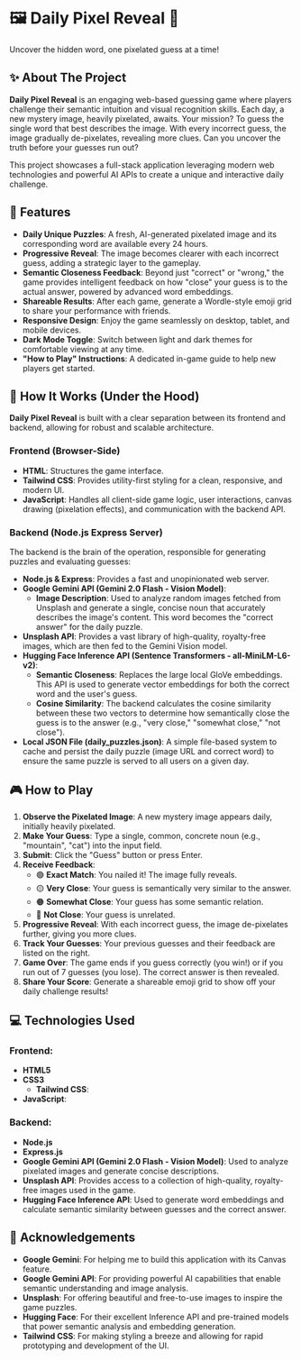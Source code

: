 # 🖼️ Daily Pixel Reveal 🧩
Uncover the hidden word, one pixelated guess at a time!

## ✨ About The Project
**Daily Pixel Reveal** is an engaging web-based guessing game where players challenge their semantic intuition and visual recognition skills. Each day, a new mystery image, heavily pixelated, awaits. Your mission? To guess the single word that best describes the image. With every incorrect guess, the image gradually de-pixelates, revealing more clues. Can you uncover the truth before your guesses run out?

This project showcases a full-stack application leveraging modern web technologies and powerful AI APIs to create a unique and interactive daily challenge.

## 🚀 Features
- **Daily Unique Puzzles**: A fresh, AI-generated pixelated image and its corresponding word are available every 24 hours.
- **Progressive Reveal**: The image becomes clearer with each incorrect guess, adding a strategic layer to the gameplay.
- **Semantic Closeness Feedback**: Beyond just "correct" or "wrong," the game provides intelligent feedback on how "close" your guess is to the actual answer, powered by advanced word embeddings.
- **Shareable Results**: After each game, generate a Wordle-style emoji grid to share your performance with friends.
- **Responsive Design**: Enjoy the game seamlessly on desktop, tablet, and mobile devices.
- **Dark Mode Toggle**: Switch between light and dark themes for comfortable viewing at any time.
- **"How to Play" Instructions**: A dedicated in-game guide to help new players get started.

## 🧠 How It Works (Under the Hood)
**Daily Pixel Reveal** is built with a clear separation between its frontend and backend, allowing for robust and scalable architecture.

### Frontend (Browser-Side)
- **HTML**: Structures the game interface.
- **Tailwind CSS**: Provides utility-first styling for a clean, responsive, and modern UI.
- **JavaScript**: Handles all client-side game logic, user interactions, canvas drawing (pixelation effects), and communication with the backend API.

### Backend (Node.js Express Server)
The backend is the brain of the operation, responsible for generating puzzles and evaluating guesses:

- **Node.js & Express**: Provides a fast and unopinionated web server.
- **Google Gemini API (Gemini 2.0 Flash - Vision Model)**:
  - **Image Description**: Used to analyze random images fetched from Unsplash and generate a single, concise noun that accurately describes the image's content. This word becomes the "correct answer" for the daily puzzle.
- **Unsplash API**: Provides a vast library of high-quality, royalty-free images, which are then fed to the Gemini Vision model.
- **Hugging Face Inference API (Sentence Transformers - all-MiniLM-L6-v2)**:
  - **Semantic Closeness**: Replaces the large local GloVe embeddings. This API is used to generate vector embeddings for both the correct word and the user's guess.
  - **Cosine Similarity**: The backend calculates the cosine similarity between these two vectors to determine how semantically close the guess is to the answer (e.g., "very close," "somewhat close," "not close").
- **Local JSON File (daily_puzzles.json)**: A simple file-based system to cache and persist the daily puzzle (image URL and correct word) to ensure the same puzzle is served to all users on a given day.

## 🎮 How to Play
1. **Observe the Pixelated Image**: A new mystery image appears daily, initially heavily pixelated.
2. **Make Your Guess**: Type a single, common, concrete noun (e.g., "mountain", "cat") into the input field.
3. **Submit**: Click the "Guess" button or press Enter.
4. **Receive Feedback**:
    - 🟢 **Exact Match**: You nailed it! The image fully reveals.
    - 🟡 **Very Close**: Your guess is semantically very similar to the answer.
    - 🟠 **Somewhat Close**: Your guess has some semantic relation.
    - 🔴 **Not Close**: Your guess is unrelated.
5. **Progressive Reveal**: With each incorrect guess, the image de-pixelates further, giving you more clues.
6. **Track Your Guesses**: Your previous guesses and their feedback are listed on the right.
7. **Game Over**: The game ends if you guess correctly (you win!) or if you run out of 7 guesses (you lose). The correct answer is then revealed.
8. **Share Your Score**: Generate a shareable emoji grid to show off your daily challenge results!

## 💻 Technologies Used

### Frontend:
- **HTML5**
- **CSS3**
  - **Tailwind CSS**:
- **JavaScript**:

### Backend:
- **Node.js**
- **Express.js**
- **Google Gemini API (Gemini 2.0 Flash - Vision Model)**: Used to analyze pixelated images and generate concise descriptions.
- **Unsplash API**: Provides access to a collection of high-quality, royalty-free images used in the game.
- **Hugging Face Inference API**: Used to generate word embeddings and calculate semantic similarity between guesses and the correct answer.


## 🙏 Acknowledgements
- **Google Gemini**: For helping me to build this application with its Canvas feature.
- **Google Gemini API**: For providing powerful AI capabilities that enable semantic understanding and image analysis.
- **Unsplash**: For offering beautiful and free-to-use images to inspire the game puzzles.
- **Hugging Face**: For their excellent Inference API and pre-trained models that power semantic analysis and embedding generation.
- **Tailwind CSS**: For making styling a breeze and allowing for rapid prototyping and development of the UI.
